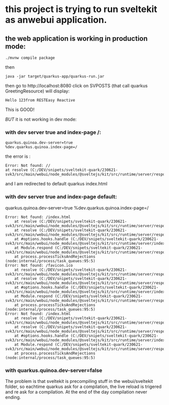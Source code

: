 # this project is trying to run sveltekit as anwebui application.
## the web application is working in production mode:
```shell script
./mvnw compile package
```
then
```shell script
java -jar target/quarkus-app/quarkus-run.jar
```
then go to http://localhost:8080 
click on SVPOSTS (that call quarkus GreetingResource) will display:
```
Hello 123from RESTEasy Reactive
```
This is GOOD!

*BUT* it is not working in dev mode:

### with dev server true and index-page /:


```
quarkus.quinoa.dev-server=true
%dev.quarkus.quinoa.index-page=/
```
the error is :
```
Error: Not found: //
at resolve (C:/DEV/snipets/sveltekit-quark/230621-svk3/src/main/webui/node_modules/@sveltejs/kit/src/runtime/server/respond.js:430:13)
```
and I am redirected to default quarkus index.html


### with dev server true and index-page default:
quarkus.quinoa.dev-server=true
%dev.quarkus.quinoa.index-page=/

```
Error: Not found: /index.html                                                                                                                                                                                                       
    at resolve (C:/DEV/snipets/sveltekit-quark/230621-svk3/src/main/webui/node_modules/@sveltejs/kit/src/runtime/server/respond.js:430:13)
    at resolve (C:/DEV/snipets/sveltekit-quark/230621-svk3/src/main/webui/node_modules/@sveltejs/kit/src/runtime/server/respond.js:277:5)                                                                                           
    at #options.hooks.handle (C:/DEV/snipets/sveltekit-quark/230621-svk3/src/main/webui/node_modules/@sveltejs/kit/src/runtime/server/index.js:49:56)                                                                               
    at Module.respond (C:/DEV/snipets/sveltekit-quark/230621-svk3/src/main/webui/node_modules/@sveltejs/kit/src/runtime/server/respond.js:274:40)                                                                                   
    at process.processTicksAndRejections (node:internal/process/task_queues:95:5)                                                                                                                                                   
Error: Not found: /favicon.ico                                                                                                                                                                                                      
    at resolve (C:/DEV/snipets/sveltekit-quark/230621-svk3/src/main/webui/node_modules/@sveltejs/kit/src/runtime/server/respond.js:430:13)
    at resolve (C:/DEV/snipets/sveltekit-quark/230621-svk3/src/main/webui/node_modules/@sveltejs/kit/src/runtime/server/respond.js:277:5)                                                                                           
    at #options.hooks.handle (C:/DEV/snipets/sveltekit-quark/230621-svk3/src/main/webui/node_modules/@sveltejs/kit/src/runtime/server/index.js:49:56)                                                                               
    at Module.respond (C:/DEV/snipets/sveltekit-quark/230621-svk3/src/main/webui/node_modules/@sveltejs/kit/src/runtime/server/respond.js:274:40)                                                                                   
    at process.processTicksAndRejections (node:internal/process/task_queues:95:5)                                                                                                                                                   
Error: Not found: /index.html                                                                                                                                                                                                       
    at resolve (C:/DEV/snipets/sveltekit-quark/230621-svk3/src/main/webui/node_modules/@sveltejs/kit/src/runtime/server/respond.js:430:13)                                                                                          
    at resolve (C:/DEV/snipets/sveltekit-quark/230621-svk3/src/main/webui/node_modules/@sveltejs/kit/src/runtime/server/respond.js:277:5)                                                                                           
    at #options.hooks.handle (C:/DEV/snipets/sveltekit-quark/230621-svk3/src/main/webui/node_modules/@sveltejs/kit/src/runtime/server/index.js:49:56)                                                                               
    at Module.respond (C:/DEV/snipets/sveltekit-quark/230621-svk3/src/main/webui/node_modules/@sveltejs/kit/src/runtime/server/respond.js:274:40)                                                                                   
    at process.processTicksAndRejections (node:internal/process/task_queues:95:5)                                                                                                                                                   
```

### with quarkus.quinoa.dev-server=false

The problem is that sveltekit is precompiling stuff in the webui/sveltekit folder, so eachtime quarkus ask for a compilation, the live reload is trigered and re ask for a compilation.
At the end of the day compilation never ending.




